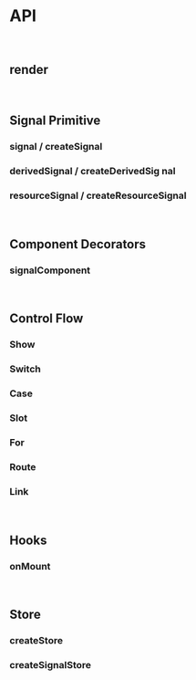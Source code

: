 
# API

<br>

## render

<br>

## Signal Primitive

### signal / createSignal 

### derivedSignal / createDerivedSig    nal 

### resourceSignal / createResourceSignal 

<br>

## Component Decorators

### signalComponent

<br>

## Control Flow

### Show

### Switch

### Case

### Slot

### For

### Route

### Link

<br>

## Hooks

### onMount


<br>

## Store 

### createStore

### createSignalStore
